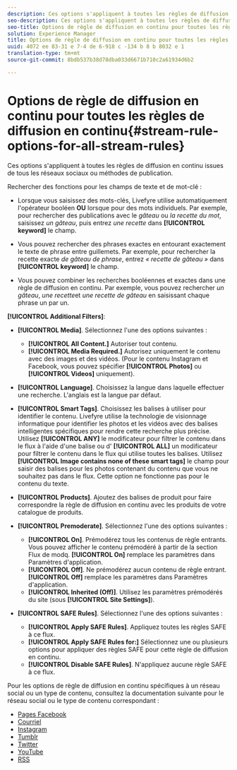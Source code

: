 ```yaml
---
description: Ces options s'appliquent à toutes les règles de diffusion en continu issues de tous les réseaux sociaux ou méthodes de publication.
seo-description: Ces options s'appliquent à toutes les règles de diffusion en continu issues de tous les réseaux sociaux ou méthodes de publication.
seo-title: Options de règle de diffusion en continu pour toutes les règles de diffusion en continu
solution: Experience Manager
title: Options de règle de diffusion en continu pour toutes les règles de diffusion en continu
uuid: 4072 ee 83-31 e 7-4 de 6-918 c -134 b 8 b 8032 e 1
translation-type: tm+mt
source-git-commit: 8bdb537b38d78dba033d6671b710c2a61934d6b2

---
```



# Options de règle de diffusion en continu pour toutes les règles de diffusion en continu{#stream-rule-options-for-all-stream-rules}

Ces options s&#39;appliquent à toutes les règles de diffusion en continu issues de tous les réseaux sociaux ou méthodes de publication.

Rechercher des fonctions pour les champs de texte et de mot-clé :

* Lorsque vous saisissez des mots-clés, Livefyre utilise automatiquement l&#39;opérateur booléen **OU** lorsque pour des mots individuels. Par exemple, pour rechercher des publications avec le *gâteau* ou *la recette du mot*, saisissez *un gâteau*, puis entrez *une recette* dans **[!UICONTROL keyword]** le champ.

* Vous pouvez rechercher des phrases exactes en entourant exactement le texte de phrase entre guillemets. Par exemple, pour rechercher la recette exacte *de gâteau de phrase*, entrez *« recette de gâteau »* dans **[!UICONTROL keyword]** le champ.

* Vous pouvez combiner les recherches booléennes et exactes dans une règle de diffusion en continu. Par exemple, vous pouvez rechercher *un gâteau*, *une recette*et *une recette de gâteau* en saisissant chaque phrase un par un.

**[!UICONTROL Additional Filters]**:

* **[!UICONTROL Media]**. Sélectionnez l&#39;une des options suivantes :

   * **[!UICONTROL All Content.]** Autoriser tout contenu.
   * **[!UICONTROL Media Required.]** Autorisez uniquement le contenu avec des images et des vidéos. (Pour le contenu Instagram et Facebook, vous pouvez spécifier **[!UICONTROL Photos]** ou **[!UICONTROL Videos]** uniquement).

* **[!UICONTROL Language]**. Choisissez la langue dans laquelle effectuer une recherche. L&#39;anglais est la langue par défaut.
* **[!UICONTROL Smart Tags]**. Choisissez les balises à utiliser pour identifier le contenu. Livefyre utilise la technologie de visionnage informatique pour identifier les photos et les vidéos avec des balises intelligentes spécifiques pour rendre cette recherche plus précise. Utilisez **[!UICONTROL ANY]** le modificateur pour filtrer le contenu dans le flux à l&#39;aide d&#39;une balise ou d&#39; **[!UICONTROL ALL]** un modificateur pour filtrer le contenu dans le flux qui utilise toutes les balises. Utilisez **[!UICONTROL Image contains none of these smart tags]** le champ pour saisir des balises pour les photos contenant du contenu que vous ne souhaitez pas dans le flux. Cette option ne fonctionne pas pour le contenu du texte.

* **[!UICONTROL Products]**. Ajoutez des balises de produit pour faire correspondre la règle de diffusion en continu avec les produits de votre catalogue de produits.
* **[!UICONTROL Premoderate]**. Sélectionnez l&#39;une des options suivantes :

   * **[!UICONTROL On]**. Prémodérez tous les contenus de règle entrants. Vous pouvez afficher le contenu prémodéré à partir de la section Flux de modq. **[!UICONTROL On]** remplace les paramètres dans Paramètres d&#39;application.
   * **[!UICONTROL Off]**. Ne prémodérez aucun contenu de règle entrant. **[!UICONTROL Off]** remplace les paramètres dans Paramètres d&#39;application.
   * **[!UICONTROL Inherited (Off)]**. Utilisez les paramètres prémodérés du site (sous **[!UICONTROL Site Settings]**).

* **[!UICONTROL SAFE Rules]**. Sélectionnez l&#39;une des options suivantes :
   * **[!UICONTROL Apply SAFE Rules]**. Appliquez toutes les règles SAFE à ce flux.
   * **[!UICONTROL Apply SAFE Rules for:]** Sélectionnez une ou plusieurs options pour appliquer des règles SAFE pour cette règle de diffusion en continu.
   * **[!UICONTROL Disable SAFE Rules]**. N&#39;appliquez aucune règle SAFE à ce flux.

Pour les options de règle de diffusion en continu spécifiques à un réseau social ou un type de contenu, consultez la documentation suivante pour le réseau social ou le type de contenu correspondant :

* [Pages Facebook](../c-streams/c-facebook-page-rules.md#c_facebook_page_rules)
* [Courriel](../c-streams/c-email-rules.md#c_email_rules)
* [Instagram](../c-streams/c-instagram-rules.md#c_instagram_rules)
* [Tumblr](../c-streams/c-tumblr-rules.md#c_tumblr_rules)
* [Twitter](../c-streams/c-twitter-rules.md#c_twitter_rules)
* [YouTube](../c-streams/c-youtube-rules/c-youtube-rules.md#c_youtube_rules)
* [RSS](../c-streams/c-rss-rules-streams.md#c_rss_rules_streams)
